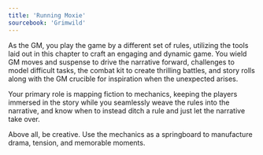 ```yaml
---
title: 'Running Moxie'
sourcebook: 'Grimwild'
---
```


As the GM, you play the game by a different set of rules, utilizing the tools laid out in this chapter to craft an engaging and dynamic game. You wield GM moves and suspense to drive the narrative forward, challenges to model difficult tasks, the combat kit to create thrilling battles, and story rolls along with the GM crucible for inspiration when the unexpected arises.

Your primary role is mapping fiction to mechanics, keeping the players immersed in the story while you seamlessly weave the rules into the narrative, and know when to instead ditch a rule and just let the narrative take over.

Above all, be creative. Use the mechanics as a springboard to manufacture drama, tension, and memorable moments.
